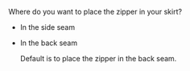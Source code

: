 
Where do you want to place the zipper in your skirt?

- In the side seam
- In the back seam
    
    Default is to place the zipper in the back seam.